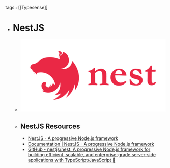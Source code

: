 tags:: [[Typesense]]

- # NestJS
	- ![nestjs.png](../assets/nestjs_1706804392520_0.png)
	- ## NestJS Resources
		- [NestJS - A progressive Node.js framework](https://nestjs.com/)
		- [Documentation | NestJS - A progressive Node.js framework](https://docs.nestjs.com/)
		- [GitHub - nestjs/nest: A progressive Node.js framework for building efficient, scalable, and enterprise-grade server-side applications with TypeScript/JavaScript 🚀](https://github.com/nestjs/nest)